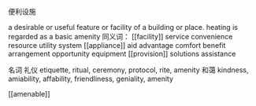 便利设施

a desirable or useful feature or facility of a building or place.
heating is regarded as a basic amenity
同义词：
[[facility]]
service
convenience
resource
utility
system
[[appliance]]
aid
advantage
comfort
benefit
arrangement
opportunity
equipment
[[provision]]
solutions
assistance



名词
礼仪
etiquette, ritual, ceremony, protocol, rite, amenity
和蔼
kindness, amiability, affability, friendliness, geniality, amenity


[[amenable]]